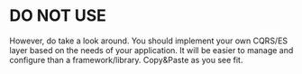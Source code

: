 # DO NOT USE

However, do take a look around. You should implement your own CQRS/ES layer 
based on the needs of your application. It will be easier to manage and 
configure than a framework/library. Copy&Paste as you see fit.
